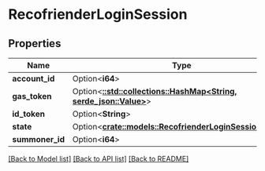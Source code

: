# RecofrienderLoginSession

## Properties

Name | Type | Description | Notes
------------ | ------------- | ------------- | -------------
**account_id** | Option<**i64**> |  | [optional]
**gas_token** | Option<[**::std::collections::HashMap<String, serde_json::Value>**](serde_json::Value.md)> |  | [optional]
**id_token** | Option<**String**> |  | [optional]
**state** | Option<[**crate::models::RecofrienderLoginSessionStates**](RecofrienderLoginSessionStates.md)> |  | [optional]
**summoner_id** | Option<**i64**> |  | [optional]

[[Back to Model list]](../README.md#documentation-for-models) [[Back to API list]](../README.md#documentation-for-api-endpoints) [[Back to README]](../README.md)


